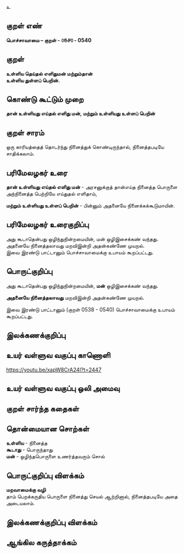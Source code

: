 உ

## குறள் எண் 

**பொச்சாவாமை  – குறள் - ௦௫௪௦ - 0540**  

## குறள் 

**உள்ளிய தெய்தல் எளிதுமன் மற்றும்தான்  
உள்ளிய துள்ளப் பெறின்.**

## கொண்டு கூட்டும் முறை

**தான் உள்ளியது எய்தல் எளிது மன், மற்றும் உள்ளியது உள்ளப் பெறின்**  

## குறள் சாரம் 

ஒரு காரியத்தைத் தொடர்ந்து நினைத்துக் கொண்டிருந்தால், நினைத்தபடியே சாதிக்கலாம்.   

## பரிமேலழகர் உரை

**தான் உள்ளியது எய்தல் எளிது மன்** - அரசனுக்குத் தான்எய்த நினைத்த பொருளை அந்நினைத்த பெற்றியே எய்துதல் எளிதாம்,  

**மற்றும் உள்ளியது உள்ளப் பெறின்** - பின்னும் அதனையே நினைக்கக்கூடுமாயின்.   

## பரிமேலழகர் உரைகுறிப்பு   

அது கூடாதென்பது ஒழிந்துநின்றமையின், மன் ஒழிஇசைக்கண் வந்தது.  
அதனையே நினைத்தலாவது மறவிஇன்றி அதன்கண்ணே முயறல்.  
இவை இரண்டு பாட்டானும் பொச்சாவாமைக்கு உபாயம் கூறப்பட்டது.  

## பொருட்குறிப்பு 

அது கூடாதென்பது ஒழிந்துநின்றமையின், **மன்** ஒழிஇசைக்கண் வந்தது.  

**அதனையே நினைத்தலாவது** மறவிஇன்றி அதன்கண்ணே முயறல்.  

இவை இரண்டு பாட்டானும் (குறள் 0538 - 0540) பொச்சாவாமைக்கு உபாயம் கூறப்பட்டது.   

## இலக்கணக்குறிப்பு  


## உயர் வள்ளுவ வகுப்பு காணொளி

https://youtu.be/xapW8CrA24I?t=2447

## உயர் வள்ளுவ வகுப்பு ஒலி அமைவு 

 
## குறள் சார்ந்த கதைகள் 


## தொன்மையான சொற்கள்

**உள்ளிய** - நினைத்த   
**கூடாது** - பொருந்தாது  
**மன்** - ஒழிந்தபொருளை உணர்த்தவரும் சொல் 

## பொருட்குறிப்பு விளக்கம்

**மறவாமைக்கு வழி**  
தாம் பெறக்கருதிய பொருளை நினைத்து செயல் ஆற்றினால், நினைத்தபடியே அதை அடையலாம்.

## இலக்கணக்குறிப்பு விளக்கம்


## ஆங்கில கருத்தாக்கம் 


